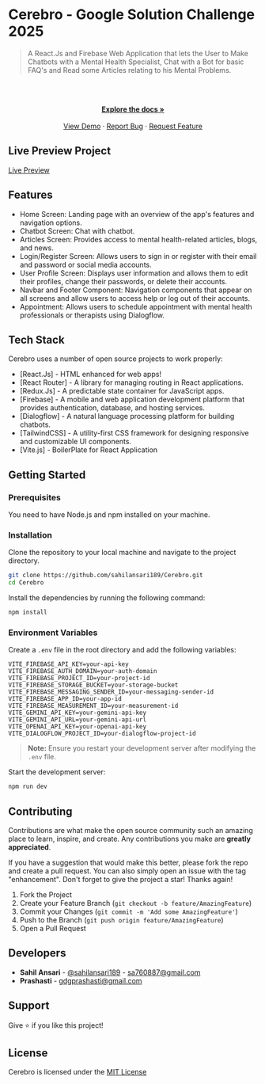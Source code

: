 # Cerebro - Google Solution Challenge 2025

> A React.Js and Firebase Web Application that lets the User to Make Chatbots with a Mental Health Specialist, Chat with a Bot for basic FAQ's and Read some Articles relating to his Mental Problems.

<!-- PROJECT LOGO -->
<br />
<div align="center">
  <p align="center">
    <br />
    <a href="https://github.com/sahilansari189/Cerebro">
    <strong>Explore the docs »</strong></a>
    <br />
    <br />
    <a href="https://cerebro-phi.vercel.app/">View Demo</a>
    ·
    <a href="https://github.com/sahilansari189/Cerebro/issues">Report Bug</a>
    ·
    <a href="https://github.com/sahilansari189/Cerebro/issues">Request Feature</a>
  </p>
</div>

## Live Preview Project

[Live Preview](https://cerebro-phi.vercel.app/)

## Features

- Home Screen: Landing page with an overview of the app's features and navigation options.
- Chatbot Screen: Chat with chatbot.
- Articles Screen: Provides access to mental health-related articles, blogs, and news.
- Login/Register Screen: Allows users to sign in or register with their email and password or social media accounts.
- User Profile Screen: Displays user information and allows them to edit their profiles, change their passwords, or delete their accounts.
- Navbar and Footer Component: Navigation components that appear on all screens and allow users to access help or log out of their accounts.
- Appointment: Allows users to schedule appointment with mental health professionals or therapists using Dialogflow.
## Tech Stack

Cerebro uses a number of open source projects to work properly:

- [React.Js] - HTML enhanced for web apps!
- [React Router] - A library for managing routing in React applications.
- [Redux.Js] - A predictable state container for JavaScript apps.
- [Firebase] - A mobile and web application development platform that provides authentication, database, and hosting services.
- [Dialogflow] - A natural language processing platform for building chatbots.
- [TailwindCSS] - A utility-first CSS framework for designing responsive and customizable UI components.
- [Vite.js] - BoilerPlate for React Application

## Getting Started

### Prerequisites

You need to have Node.js and npm installed on your machine.

### Installation

Clone the repository to your local machine and navigate to the project directory.

```bash
git clone https://github.com/sahilansari189/Cerebro.git
cd Cerebro
```

Install the dependencies by running the following command:

```bash
npm install
```

### Environment Variables

Create a `.env` file in the root directory and add the following variables:

```env
VITE_FIREBASE_API_KEY=your-api-key
VITE_FIREBASE_AUTH_DOMAIN=your-auth-domain
VITE_FIREBASE_PROJECT_ID=your-project-id
VITE_FIREBASE_STORAGE_BUCKET=your-storage-bucket
VITE_FIREBASE_MESSAGING_SENDER_ID=your-messaging-sender-id
VITE_FIREBASE_APP_ID=your-app-id
VITE_FIREBASE_MEASUREMENT_ID=your-measurement-id
VITE_GEMINI_API_KEY=your-gemini-api-key
VITE_GEMINI_API_URL=your-gemini-api-url
VITE_OPENAI_API_KEY=your-openai-api-key
VITE_DIALOGFLOW_PROJECT_ID=your-dialogflow-project-id
```

> **Note:** Ensure you restart your development server after modifying the `.env` file.

Start the development server:

```bash
npm run dev
```

## Contributing

Contributions are what make the open source community such an amazing place to learn, inspire, and create. Any contributions you make are **greatly appreciated**.

If you have a suggestion that would make this better, please fork the repo and create a pull request. You can also simply open an issue with the tag "enhancement".
Don't forget to give the project a star! Thanks again!

1. Fork the Project
2. Create your Feature Branch (`git checkout -b feature/AmazingFeature`)
3. Commit your Changes (`git commit -m 'Add some AmazingFeature'`)
4. Push to the Branch (`git push origin feature/AmazingFeature`)
5. Open a Pull Request

## Developers

- **Sahil Ansari** - [@sahilansari189](https://twitter.com/sahilansari189) - sa760887@gmail.com
- **Prashasti** - gdgprashasti@gmail.com

## Support

Give ⭐️ if you like this project!

## License

Cerebro is licensed under the [MIT License](./LICENSE)

